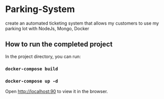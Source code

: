 # Parking-System 
create an automated ticketing system that allows my customers to use my parking lot
with NodeJs, Mongo, Docker

## How to run the completed project

In the project directory, you can run:
### `docker-compose build`
### `docker-compose up -d`
Open [http://localhost:90](http://localhost:90) to view it in the browser.
